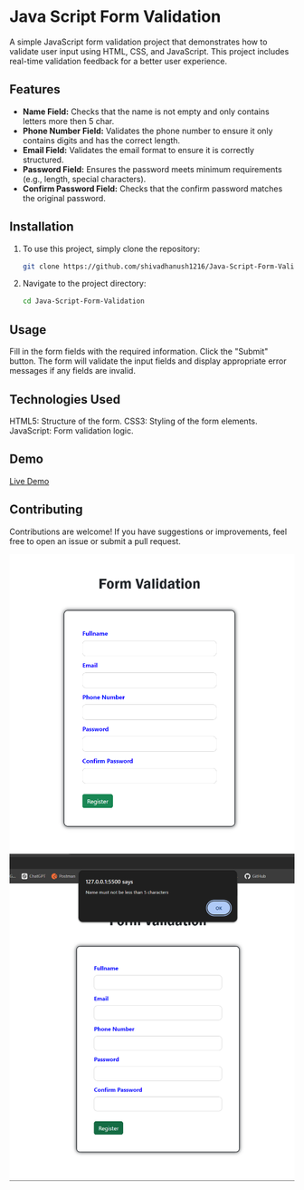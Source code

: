 # Java Script Form Validation

A simple JavaScript form validation project that demonstrates how to validate user input using HTML, CSS, and JavaScript. This project includes real-time validation feedback for a better user experience.

## Features

- **Name Field:** Checks that the name is not empty and only contains letters more then 5 char.
- **Phone Number Field:** Validates the phone number to ensure it only contains digits and has the correct length.
- **Email Field:** Validates the email format to ensure it is correctly structured.
- **Password Field:** Ensures the password meets minimum requirements (e.g., length, special characters).
- **Confirm Password Field:** Checks that the confirm password matches the original password.

## Installation

1. To use this project, simply clone the repository:

   ```bash
   git clone https://github.com/shivadhanush1216/Java-Script-Form-Validation.git
   ```

2. Navigate to the project directory:
   ```bash
   cd Java-Script-Form-Validation
   ```

## Usage

Fill in the form fields with the required information.
Click the "Submit" button.
The form will validate the input fields and display appropriate error messages if any fields are invalid.

## Technologies Used

HTML5: Structure of the form.
CSS3: Styling of the form elements.
JavaScript: Form validation logic.

## Demo

[Live Demo](https://formvalidationbyjavascript.netlify.app/)

## Contributing

Contributions are welcome! If you have suggestions or improvements, feel free to open an issue or submit a pull request.

![Calculator Screenshot](form.png)
![Calculator Screenshot](validation.png)

